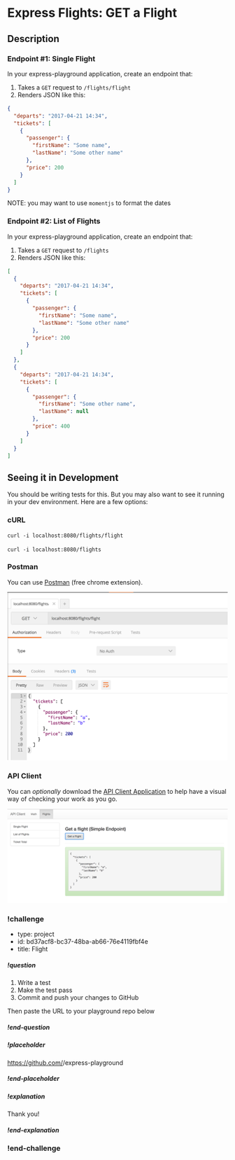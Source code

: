 # Express Flights: GET a Flight

## Description

### Endpoint #1: Single Flight

In your express-playground application, create an endpoint that:

1. Takes a `GET` request to `/flights/flight`
1. Renders JSON like this:

  ```json
  {
    "departs": "2017-04-21 14:34",
    "tickets": [
      {
        "passenger": {
          "firstName": "Some name",
          "lastName": "Some other name"
        },
        "price": 200
      }
    ]
  }
  ```

NOTE: you may want to use `momentjs` to format the dates

### Endpoint #2: List of Flights

In your express-playground application, create an endpoint that:

1. Takes a `GET` request to `/flights`
1. Renders JSON like this:

  ```json
  [
    {
      "departs": "2017-04-21 14:34",
      "tickets": [
        {
          "passenger": {
            "firstName": "Some name",
            "lastName": "Some other name"
          },
          "price": 200
        }
      ]
    },
    {
      "departs": "2017-04-21 14:34",
      "tickets": [
        {
          "passenger": {
            "firstName": "Some other name",
            "lastName": null
          },
          "price": 400
        }
      ]
    }
  ]
  ```

## Seeing it in Development

You should be writing tests for this.  But you may also want to see it running in your dev environment.  Here are a few options:

### cURL

```
curl -i localhost:8080/flights/flight

curl -i localhost:8080/flights
```

### Postman

You can use [Postman](https://www.getpostman.com/) (free chrome extension).

![](../../images/projects/flights/flight-postman.png)

### API Client

You can _optionally_ download the [API Client Application](https://github.com/gSchool/react-examples/tree/master/api-client) to help have a visual way of checking your work as you go.

![](../../images/projects/flights/playground-client-flights.png)


### !challenge
* type: project
* id: bd37acf8-bc37-48ba-ab66-76e4119fbf4e
* title: Flight

##### !question

1. Write a test
1. Make the test pass
1. Commit and push your changes to GitHub

Then paste the URL to your playground repo below
##### !end-question

##### !placeholder
https://github.com/<your name>/express-playground
##### !end-placeholder

##### !explanation
Thank you!
##### !end-explanation
### !end-challenge
